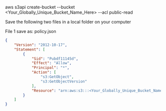 

aws s3api create-bucket --bucket <Your_Globally_Unique_Bucket_Name_Here> --acl public-read


Save the following two files in a local folder on your computer

File 1 save as:  policy.json

```JSON
{
    "Version": "2012-10-17",
    "Statement": [
        {
            "Sid": "Pubdf11145d",
            "Effect": "Allow",
            "Principal": "*",
            "Action": [
                "s3:GetObject",
                "s3:GetObjectVersion"
            ],
            "Resource": "arn:aws:s3:::<Your_Globally_Unique_Bucket_Name_Here>/*"
        }
    ]
}
```
